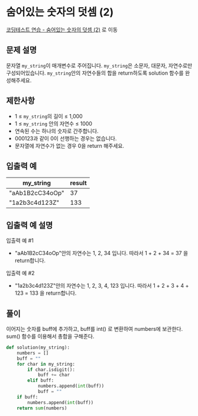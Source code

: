 # 숨어있는 숫자의 덧셈 (2)

[코딩테스트 연습 - 숨어있는 숫자의 덧셈 (2)][1] 로 이동

## 문제 설명

문자열 `my_string`이 매개변수로 주어집니다. `my_string`은 소문자, 대문자, 자연수로만 구성되어있습니다. `my_string`안의 자연수들의 합을 return하도록 solution 함수를 완성해주세요.

## 제한사항

- 1 ≤ `my_string`의 길이 ≤ 1,000
- 1 ≤ `my_string` 안의 자연수 ≤ 1000
- 연속된 수는 하나의 숫자로 간주합니다.
- 000123과 같이 0이 선행하는 경우는 없습니다.
- 문자열에 자연수가 없는 경우 0을 return 해주세요.

## 입출력 예

| my_string       | result |
| --------------- | ------ |
| "aAb1B2cC34oOp" | 37     |
| "1a2b3c4d123Z"  | 133    |

## 입출력 예 설명

입출력 예 #1

- "aAb1B2cC34oOp"안의 자연수는 1, 2, 34 입니다. 따라서 1 + 2 + 34 = 37 을 return합니다.

입출력 예 #2

- "1a2b3c4d123Z"안의 자연수는 1, 2, 3, 4, 123 입니다. 따라서 1 + 2 + 3 + 4 + 123 = 133 을 return합니다.

## 풀이

이어지는 숫자를 buff에 추가하고, buff를 int() 로 변환하여 numbers에 보관한다.
sum() 함수를 이용해서 총합을 구해준다.

```python
def solution(my_string):
    numbers = []
    buff = ""
    for char in my_string:
        if char.isdigit():
            buff += char
        elif buff:
            numbers.append(int(buff))
            buff = ""
    if buff:
        numbers.append(int(buff))
    return sum(numbers)
```

[1]: https://school.programmers.co.kr/learn/courses/30/lessons/120864
